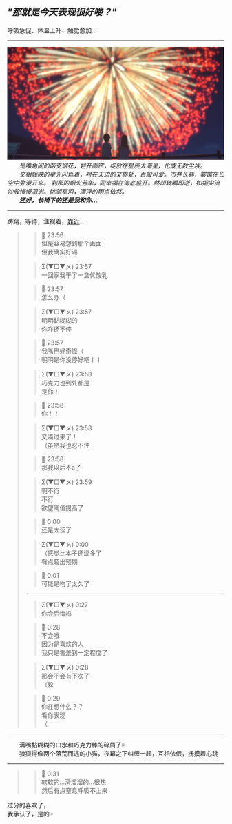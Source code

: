 *"那就是今天表现很好喽？"*
---

呼吸急促、体温上升、触觉愈加...

---
![FireWork](../../IMAGES/PHOTO/1699546279.png)
&emsp;&emsp;*是嘴角间的两支烟花，划开雨帘，绽放在星辰大海里，化成无数尘埃。*  
&emsp;&emsp;*交相辉映的星光闪烁着，衬在天边的交界处，百般可爱。市井长巷，雾霭在长空中弥漫开来。*
*刹那的烟火芳华，同幸福在海底盛开。然却转瞬即逝，如指尖流沙般慢慢凋谢。眺望星河，漂浮的雨点依然。*  
&emsp;&emsp;***还好，长椅下的还是我和你...***

---

踌躇，等待，注视着，[靠近](../../CHAOS/MDRf6Z2g6L+R.md)...

> > 💖 23:56  
> > 但是容易想到那个画面  
> > 但我确实好渴
>
> > Σ(▼□▼メ) 23:57  
> > 一回家我干了一盒优酸乳
>
> > 💖 23:57  
> > 怎么办（
>
> > Σ(▼□▼メ) 23:57  
> > 明明黏糊糊的  
> > 你咋还不停
>
> > 💖 23:57  
> > 我嘴巴好奇怪（  
> > 明明是你没停好吧！！
>
> > Σ(▼□▼メ) 23:58  
> > 巧克力也到处都是  
> > 是你！
>
> > 💖 23:58  
> > 你！！
>
> > Σ(▼□▼メ) 23:58  
> > 又凑过来了！  
> > （虽然我也忍不住
>
> > 💖 23:58  
> > 那我以后不a了
>
> > Σ(▼□▼メ) 23:59  
> > 啊不行  
> > 不行  
> > 欲望阈值提高了
>
> > 💖 0:00  
> > 还是太涩了
>
> > Σ(▼□▼メ) 0:00  
> > （感觉比本子还涩多了  
> > 有点超出预期
>
> > 💖 0:01  
> > 可能是吻了太久了
> ---
> > Σ(▼□▼メ) 0:27  
> > 你会后悔吗
>
> > 💖 0:28  
> > 不会哦  
> > 因为是喜欢的人  
> > 我只是害羞到一定程度了
>
> > Σ(▼□▼メ) 0:28  
> > 那会不会有下次了  
> > （躲
>
> > 💖 0:29  
> > 你在想什么？？  
> > 看你表现  
> > （  

---

&emsp;&emsp;满嘴黏糊糊的口水和巧克力棒的碎屑了💦  
&emsp;&emsp;狼狈得像两个落荒而逃的小猫，夜幕之下纠缠一起，互相依偎，抚摸着心跳

---

> > 💖 0:31  
> > 软软的…滑溜溜的…很热  
> > 然后有点窒息呼吸不上来  

过分的喜欢了，  
我承认了，是的💦